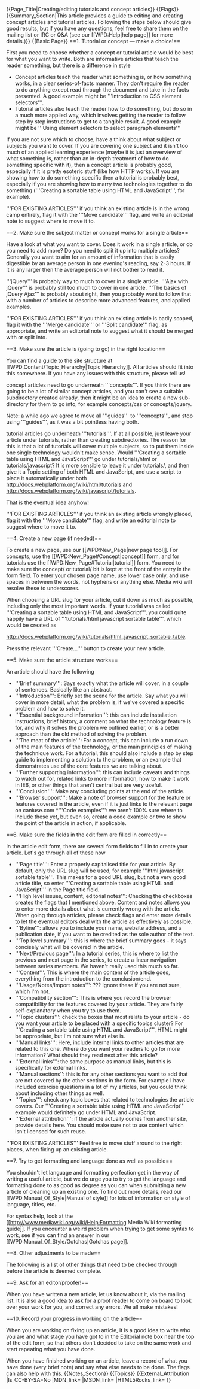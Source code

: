 {{Page_Title|Creating/editing tutorials and concept articles}}
{{Flags}}
{{Summary_Section|This article provides a guide to editing and creating concept articles and tutorial articles. Following the steps below should give good results, but if you have any questions, feel free to share them on the mailing list or IRC or Q&A (see our [[WPD:Help|help page]] for more details.)}}
{{Basic Page}}
==1. Tutorial or concept — make a choice!==

First you need to choose whether a concept or tutorial article would be best for what you want to write. Both are informative articles that teach the reader something, but there is a difference in style

* Concept articles teach the reader what something is, or how something works, in a clear series-of-facts manner. They don't require the reader to do anything except read through the document and take in the facts presented. A good example might be '''Introduction to CSS element selectors'''.
* Tutorial articles also teach the reader how to do something, but do so in a much more applied way, which involves getting the reader to follow step by step instructions to get to a tangible result. A good example might be '''Using element selectors to select paragraph elements'''

If you are not sure which to choose, have a think about what subject or subjects you want to cover. If you are covering one subject and it isn't too much of an applied learning experience (maybe it is just an overview of what something is, rather than an in-depth treatment of how to do something specific with it), then a concept article is probably good, especially if it is pretty esoteric stuff (like how HTTP works). If you are showing how to do something specific then a tutorial is probably best, especially if you are showing how to marry two technologies together to do something ('''Creating a sortable table using HTML and JavaScript''', for example).

'''FOR EXISTING ARTICLES''' if you think an existing article is in the wrong camp entirely, flag it with the '''Move candidate''' flag, and write an editorial note to suggest where to move it to.

==2. Make sure the subject matter or concept works for a single article==

Have a look at what you want to cover. Does it work in a single article, or do you need to add more? Do you need to split it up into multiple articles? Generally you want to aim for an amount of information that is easily digestible by an average person in one evening's reading, say 2-3 hours. If it is any larger then the average person will not bother to read it.

'''jQuery''' is probably way to much to cover in a single article. '''Ajax with jQuery''' is probably still too much to cover in one article. '''The basics of jQuery Ajax''' is probably about right, then you probably want to follow that with a number of articles to describe more advanced features, and applied examples.

'''FOR EXISTING ARTICLES''' if you think an existing article is badly scoped, flag it with the '''Merge candidate''' or '''Split candidate''' flag, as appropriate, and write an editorial note to suggest what it should be merged with or split into.

==3. Make sure the article is (going to go) in the right location==

You can find a guide to the site structure at [[WPD:Content/Topic_Hierarchy|Topic Hierarchy]]. All articles should fit into this somewhere. If you have any issues with this structure, please tell us!

concept articles need to go underneath '''concepts'''. If you think there are going to be a lot of similar concept articles, and you can't see a suitable subdirectory created already, then it might be an idea to create a new sub-directory for them to go into, for example concepts/css or concepts/jquery.

Note: a while ago we agree to move all '''guides''' to '''concepts''', and stop using '''guides''', as it was a bit pointless having both.

tutorial articles go underneath '''tutorials'''. If at all possible, just leave your article under tutorials, rather than creating subdirectories. The reason for this is that a lot of tutorials will cover multiple subjects, so to put them inside one single technology wouldn't make sense. Would '''Creating a sortable table using HTML and JavaScript''' go under tutorials/html or tutorials/javascript? It is more sensible to leave it under tutorials/, and then give it a Topic setting of both HTML and JavaScript, and use a script to place it automatically under both http://docs.webplatform.org/wiki/html/tutorials and http://docs.webplatform.org/wiki/javascript/tutorials.

That is the eventual idea anyhow!

'''FOR EXISTING ARTICLES''' if you think an existing article wrongly placed, flag it with the '''Move candidate''' flag, and write an editorial note to suggest where to move it to.

==4. Create a new page (if needed)==

To create a new page, use our [[WPD:New_Page|new page tool]]. For concepts, use the [[WPD:New_Page#Concept|concept]] form, and for tutorials use the [[WPD:New_Page#Tutorial|tutorial]] form. You need to make sure the concept/ or tutorial/ bit is kept at the front of the entry in the form field. To enter your chosen page name, use lower case only, and use spaces in between the words, not hyphens or anything else. Media wiki will resolve these to underscores.

When choosing a URL slug for your article, cut it down as much as possible, including only the most important words. If your tutorial was called '''Creating a sortable table using HTML and JavaScript''', you could quite happily have a URL of '''tutorials/html javascript sortable table''', which would be created as 

http://docs.webplatform.org/wiki/tutorials/html_javascript_sortable_table.

Press the relevant '''Create…''' button to create your new article.

==5. Make sure the article structure works==

An article should have the following

* '''Brief summary''': Says exactly what the article will cover, in a couple of sentences. Basically like an abstract.
* '''Introduction''': Briefly set the scene for the article. Say what you will cover in more detail, what the problem is, if we've covered a specific problem and how to solve it.
* '''Essential background information''': this can include installation instructions, brief history, a comment on what the technology feature is for, and why it solves the problem we outlined earlier, or is a better approach than the old method of solving the problem.
* '''The meat of the article''': For a concept, this can include a run down of the main features of the technology, or the main principles of making the technique work. For a tutorial, this should also include a step by step guide to implementing a solution to the problem, or an example that demonstrates use of the core features we are talking about.
* '''Further supporting information''': this can include caveats and things to watch out for, related links to more information, how to make it work in IE6, or other things that aren't central but are very useful.
* '''Conclusion''': Make any concluding points at the end of the article.
* '''Browser support''': Make a note of browser support for the feature or features covered in the article, even if it is just links to the relevant page on caniuse.com
*'''Code examples''': we aren't 100% sure where to include these yet, but even so, create a code example or two to show the point of the article in action, if applicable.

==6. Make sure the fields in the edit form are filled in correctly==

In the article edit form, there are several form fields to fill in to create your article. Let's go through all of these now

* '''Page title''': Enter a properly capitalised title for your article. By default, only the URL slug will be used, for example '''html javascript sortable table'''. This makes for a good URL slug, but not a very good article title, so enter '''Creating a sortable table using HTML and JavaScript''' in the Page title field.
* '''High level issues, content, editorial notes''': Checking the checkboxes creates the flags that I mentioned above. Content and notes allows you to enter more details about what is currently wrong with the article. When going through articles, please check flags and enter more details to let the eventual editors deal with the article as effectively as possible.
* '''Byline''': allows you to include your name, website address, and a publication date, if you want to be credited as the sole author of the text.
* '''Top level summary''': this is where the brief summary goes - it says concisely what will be covered in the article.
* '''Next/Previous page''': In a tutorial series, this is where to list the previous and next page in the series, to create a linear navigation between series members. We haven't really used this much so far.
* '''Content'''. This is where the main content of the article goes, everything from the introduction to the conclusion/end.
* '''Usage/Notes/Import notes''': ??? Ignore these if you are not sure, which I'm not.
* '''Compatibility section''': This is where you record the browser compatibility for the features covered by your article. They are fairly self-explanatory when you try to use them.
* '''Topic clusters''': check the boxes that most relate to your article - do you want your article to be placed with a specific topics cluster? For '''Creating a sortable table using HTML and JavaScript''', HTML might be appropriate, but I'm not sure what else is. 
* '''Manual links''': Here, include internal links to other articles that are related to this one. Where do you want your readers to go for more information? What should they read next after this article?
* '''External links''': the same purpose as manual links, but this is specifically for external links.
* '''Manual sections'': this is for any other sections you want to add that are not covered by the other sections in the form. For example I have included exercise questions in a lot of my articles, but you could think about including other things as well.
* '''Topics''': check any topic boxes that related to technologies the article covers. Our '''Creating a sortable table using HTML and JavaScript''' example would definitely go under HTML and JavaScript.
* '''External attribution''': if the article actually comes from another site, provide details here. You should make sure not to use content which isn't licensed for such reuse.

'''FOR EXISTING ARTICLES''' Feel free to move stuff around to the right places, when fixing up an existing article.

==7. Try to get formatting and language done as well as possible==

You shouldn't let language and formatting perfection get in the way of writing a useful article, but we do urge you to try to get the language and formatting done to as good as degree as you can when submitting a new article of cleaning up an existing one. To find out more details, read our [[WPD:Manual_Of_Style|Manual of style]] for lots of information on style of language, titles, etc.

For syntax help, look at the [[http://www.mediawiki.org/wiki/Help:Formatting Media Wiki formatting guide]]. If you encounter a weird problem when trying to get some syntax to work, see if you can find an answer in our [[WPD:Manual_Of_Style/Gotchas|Gotchas page]].

==8. Other adjustments to be made==

The following is a list of other things that need to be checked through before the article is deemed complete.

==9. Ask for an editor/proofer!== 

When you have written a new article, let us know about it, via the mailing list. It is also a good idea to ask for a proof reader to come on board to look over your work for you, and correct any errors. We all make mistakes!

==10. Record your progress in working on the article==

When you are working on fixing up an article, it is a good idea to write who you are and what stage you have got to in the Editorial note box near the top of the edit form, so that others don't decided to take on the same work and start repeating what you have done.

When you have finished working on an article, leave a record of what you have done (very brief note) and say what else needs to be done. The flags can also help with this.
{{Notes_Section}}
{{Topics}}
{{External_Attribution
|Is_CC-BY-SA=No
|MDN_link=
|MSDN_link=
|HTML5Rocks_link=
}}